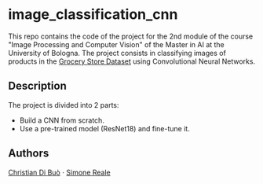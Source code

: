 # image_classification_cnn

This repo contains the code of the project for the 2nd module of the course "Image Processing and Computer Vision" of the Master in AI at the University of Bologna. The project consists in classifying images of products in the [Grocery Store Dataset](https://github.com/marcusklasson/GroceryStoreDataset) using Convolutional Neural Networks.


## Description

The project is divided into 2 parts:

- Build a CNN from scratch.
- Use a pre-trained model (ResNet18) and fine-tune it.


## Authors

[Christian Di Buò](https://github.com/christiandibuo) $\cdot$ [Simone Reale](https://github.com/SimReale)
